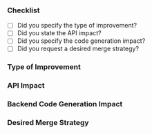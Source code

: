 ### Checklist

- [ ] Did you specify the type of improvement?
- [ ] Did you state the API impact?
- [ ] Did you specify the code generation impact?
- [ ] Did you request a desired merge strategy?

### Type of Improvement

<!-- Choose one or more from the following: -->
<!--   - bug fix                            -->
<!--   - performance improvement            -->
<!--   - documentation                      -->
<!--   - code refactoring                   -->
<!--   - code cleanup                       -->
<!--   - backend code generation            -->
<!--   - new feature/API                    -->

### API Impact

<!-- How would this affect the current API? Does this add, extend, deprecate, remove, or break any existing API? -->

### Backend Code Generation Impact

<!-- Does this change any generated Verilog?  -->
<!-- How does it change it or in what circumstances would it?  -->

### Desired Merge Strategy

<!-- If approved, how should this PR be merged? -->
<!-- Options are: -->
<!--   - Squash: The PR will be squashed and merged (choose this if you have no preference. -->
<!--   - Rebase: You will rebase the PR onto master and it will be merged with a merge commit. -->
